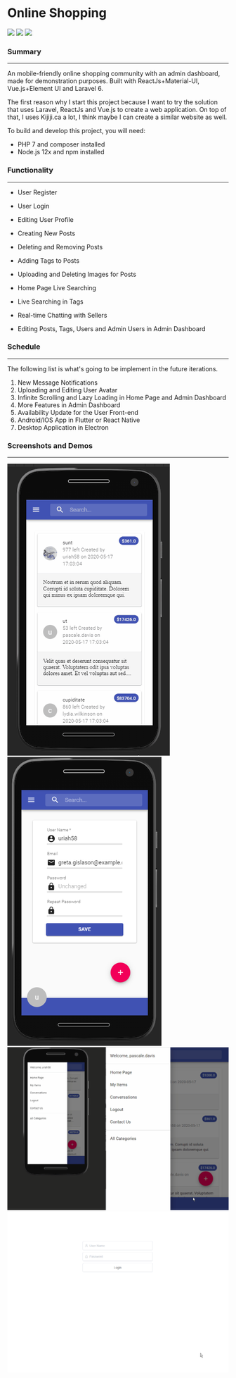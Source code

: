 # Online Shopping
![](https://github.com/andywang0625/OnlineShopping/workflows/React%20Frontend%20CI/badge.svg)
![](https://github.com/andywang0625/OnlineShopping/workflows/VueJs%20Dashboard%20CI/badge.svg)
![](https://github.com/andywang0625/OnlineShopping/workflows/Laravel/badge.svg)
### Summary

-------------------------------------------------

An mobile-friendly online shopping community with an admin dashboard, made for demonstration purposes. Built with ReactJs+Material-UI, Vue.js+Element UI and Laravel 6.

The first reason why I start this project because I want to try the solution that uses Laravel, ReactJs and Vue.js to create a web application. On top of that, I uses Kijiji.ca a lot, I think maybe I can create a similar website as well. 

To build and develop this project, you will need:

- PHP 7 and composer installed
- Node.js 12x and npm installed



### Functionality

----------------------------------

- User Register
- User Login
- Editing User Profile
- Creating New Posts
- Deleting and Removing Posts
- Adding Tags to Posts
- Uploading and Deleting Images for Posts
- Home Page Live Searching
- Live Searching in Tags
- Real-time Chatting with Sellers

- Editing Posts, Tags, Users and Admin Users in Admin Dashboard

### Schedule

------------------------------------------------

The following list is what's going to be implement in the future iterations.

1. New Message Notifications
2. Uploading and Editing User Avatar
3. Infinite Scrolling and Lazy Loading in Home Page and Admin Dashboard
2. More Features in Admin Dashboard
3. Availability Update for the User Front-end
2. Android/IOS App in Flutter or React Native
3. Desktop Application in Electron


### Screenshots and Demos

---------------------------------------

![Demo of Front-end Interface](https://github.com/andywang0625/OnlineShopping/blob/master/preview/demo1.gif?raw=true)  
![Demo of User Profile](https://github.com/andywang0625/OnlineShopping/blob/master/preview/useredit.png?raw=true)  
![Demo of Chatting](https://github.com/andywang0625/OnlineShopping/blob/master/preview/demo3.gif?raw=true)  
![Demo of Admin Dashboard](https://github.com/andywang0625/OnlineShopping/blob/master/preview/demo2.gif?raw=true)  

